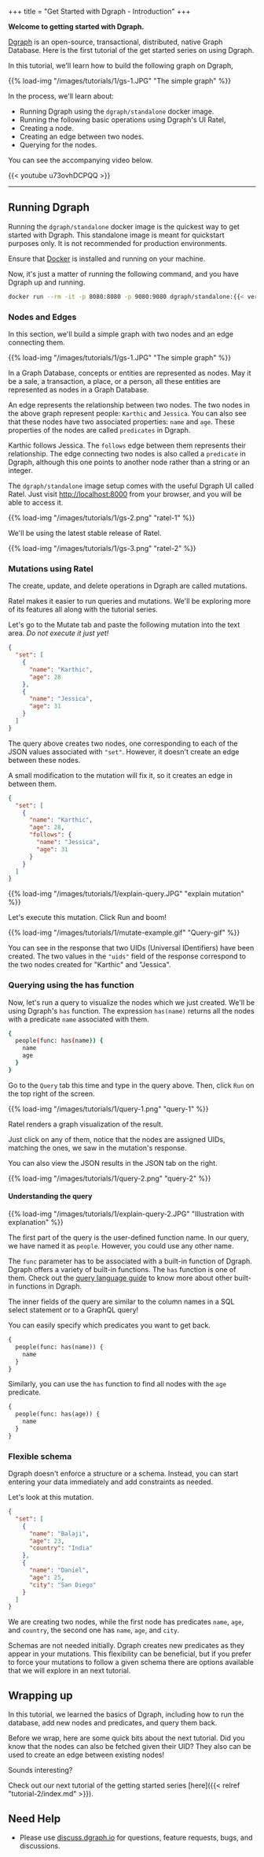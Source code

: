 +++
title = "Get Started with Dgraph - Introduction"
+++

**Welcome to getting started with Dgraph.**

[Dgraph](https://dgraph.io) is an open-source, transactional, distributed, native Graph Database. Here is the first tutorial of the get started series on using Dgraph.

In this tutorial, we'll learn how to build the following graph on Dgraph,

{{% load-img "/images/tutorials/1/gs-1.JPG" "The simple graph" %}}

In the process, we'll learn about:

- Running Dgraph using the `dgraph/standalone` docker image.
- Running the following basic operations using Dgraph's UI Ratel,
 - Creating a node.
 - Creating an edge between two nodes.
 - Querying for the nodes.

You can see the accompanying video below.

{{< youtube u73ovhDCPQQ >}}

---

## Running Dgraph

Running the `dgraph/standalone` docker image is the quickest way to get started with Dgraph.
This standalone image is meant for quickstart purposes only.
It is not recommended for production environments.

Ensure that [Docker](https://docs.docker.com/install/) is installed and running on your machine.

Now, it's just a matter of running the following command, and you have Dgraph up and running.

```sh
docker run --rm -it -p 8080:8080 -p 9080:9080 dgraph/standalone:{{< version >}}
```

### Nodes and Edges

In this section, we'll build a simple graph with two nodes and an edge connecting them.

{{% load-img "/images/tutorials/1/gs-1.JPG" "The simple graph" %}}

In a Graph Database, concepts or entities are represented as nodes.
May it be a sale, a transaction, a place, or a person, all these entities are
represented as nodes in a Graph Database.

An edge represents the relationship between two nodes.
The two nodes in the above graph represent people: `Karthic` and `Jessica`.
You can also see that these nodes have two associated properties: `name` and `age`.
These properties of the nodes are called `predicates` in Dgraph.

Karthic follows Jessica. The `follows` edge between them represents their relationship.
The edge connecting two nodes is also called a `predicate` in Dgraph,
although this one points to another node rather than a string or an integer.

The `dgraph/standalone` image setup comes with the useful Dgraph UI called Ratel.
Just visit [http://localhost:8000](http://localhost:8000) from your browser, and you will be able to access it.

{{% load-img "/images/tutorials/1/gs-2.png" "ratel-1" %}}

We'll be using the latest stable release of Ratel.

{{% load-img "/images/tutorials/1/gs-3.png" "ratel-2" %}}

### Mutations using Ratel

The create, update, and delete operations in Dgraph are called mutations.

Ratel makes it easier to run queries and mutations.
We'll be exploring more of its features all along with the tutorial series.

Let's go to the Mutate tab and paste the following mutation into the text area.
_Do not execute it just yet!_

```json
{
  "set": [
    {
      "name": "Karthic",
      "age": 28
    },
    {
      "name": "Jessica",
      "age": 31
    }
  ]
}
```

The query above creates two nodes, one corresponding to each of the JSON values associated with `"set"`.
However, it doesn't create an edge between these nodes.

A small modification to the mutation will fix it, so it creates an edge in between them.

```json
{
  "set": [
    {
      "name": "Karthic",
      "age": 28,
      "follows": {
        "name": "Jessica",
        "age": 31
      }
    }
  ]
}
```

{{% load-img "/images/tutorials/1/explain-query.JPG" "explain mutation" %}}

Let's execute this mutation. Click Run and boom!

{{% load-img "/images/tutorials/1/mutate-example.gif" "Query-gif" %}}

You can see in the response that two UIDs (Universal IDentifiers) have been created.
The two values in the `"uids"` field of the response correspond
to the two nodes created for "Karthic" and "Jessica".

### Querying using the has function

Now, let's run a query to visualize the nodes which we just created.
We'll be using Dgraph's `has` function.
The expression `has(name)` returns all the nodes with a predicate `name` associated with them.

```sh
{
  people(func: has(name)) {
    name
    age
  }
}
```

Go to the `Query` tab this time and type in the query above.
Then, click `Run` on the top right of the screen.

{{% load-img "/images/tutorials/1/query-1.png" "query-1" %}}

Ratel renders a graph visualization of the result.

Just click on any of them, notice that the nodes are assigned UIDs,
matching the ones, we saw in the mutation's response.

You can also view the JSON results in the JSON tab on the right.

{{% load-img "/images/tutorials/1/query-2.png" "query-2" %}}

#### Understanding the query

{{% load-img "/images/tutorials/1/explain-query-2.JPG" "Illustration with explanation" %}}

The first part of the query is the user-defined function name.
In our query, we have named it as `people`. However, you could use any other name.

The `func` parameter has to be associated with a built-in function of Dgraph.
Dgraph offers a variety of built-in functions. The `has` function is one of them.
Check out the [query language guide](https://dgraph.io/docs/query-language) to know more about other built-in functions in Dgraph.

The inner fields of the query are similar to the column names in a SQL select statement or to a GraphQL query!

You can easily specify which predicates you want to get back.

```graphql
{
  people(func: has(name)) {
    name
  }
}
```

Similarly, you can use the `has` function to find all nodes with the `age` predicate.

```graphql
{
  people(func: has(age)) {
    name
  }
}
```

### Flexible schema

Dgraph doesn't enforce a structure or a schema. Instead, you can start entering
your data immediately and add constraints as needed.

Let's look at this mutation.

```json
{
  "set": [
    {
      "name": "Balaji",
      "age": 23,
      "country": "India"
    },
    {
      "name": "Daniel",
      "age": 25,
      "city": "San Diego"
    }
  ]
}
```

We are creating two nodes, while the first node has predicates `name`, `age`, and `country`,
the second one has `name`, `age`, and `city`.

Schemas are not needed initially. Dgraph creates
new predicates as they appear in your mutations.
This flexibility can be beneficial, but if you prefer to force your
mutations to follow a given schema there are options available that
we will explore in an next tutorial.

## Wrapping up

In this tutorial, we learned the basics of Dgraph, including how to
run the database, add new nodes and predicates, and query them
back.

Before we wrap, here are some quick bits about the next tutorial.
Did you know that the nodes can also be fetched given their UID?
They also can be used to create an edge between existing nodes!

Sounds interesting?

Check out our next tutorial of the getting started series [here]({{< relref "tutorial-2/index.md" >}}).

## Need Help

* Please use [discuss.dgraph.io](https://discuss.dgraph.io) for questions, feature requests, bugs, and discussions.
